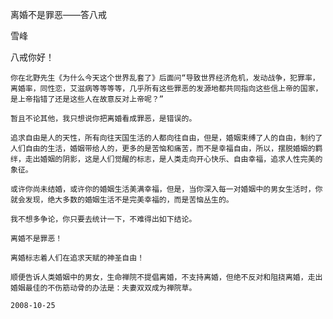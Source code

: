 离婚不是罪恶——答八戒

雪峰


八戒你好！

    你在北野先生《为什么今天这个世界乱套了》后面问“导致世界经济危机，发动战争，犯罪率，离婚率，同性恋，艾滋病等等等等，几乎所有这些罪恶的发源地都共同指向这些信上帝的国家，是上帝指错了还是这些人在故意反对上帝呢？”

    暂且不论其他，我只想说你把离婚看成罪恶，是错误的。

    追求自由是人的天性，所有向往天国生活的人都向往自由，但是，婚姻束缚了人的自由，制约了人们自由的生活，婚姻带给人的，更多的是苦恼和痛苦，而不是幸福自由，所以，摆脱婚姻的羁绊，走出婚姻的阴影，这是人们觉醒的标志，是人类走向开心快乐、自由幸福，追求人性完美的象征。

    或许你尚未结婚，或许你的婚姻生活美满幸福，但是，当你深入每一对婚姻中的男女生活时，你就会发现，绝大多数的婚姻生活不是完美幸福的，而是苦恼丛生的。

    我不想多争论，你只要去统计一下，不难得出如下结论。

    离婚不是罪恶！

    离婚标志着人们在追求天赋的神圣自由！

    顺便告诉人类婚姻中的男女，生命禅院不提倡离婚，不支持离婚，但绝不反对和阻挠离婚，走出婚姻最佳的不伤筋动骨的办法是：夫妻双双成为禅院草。

    2008-10-25



